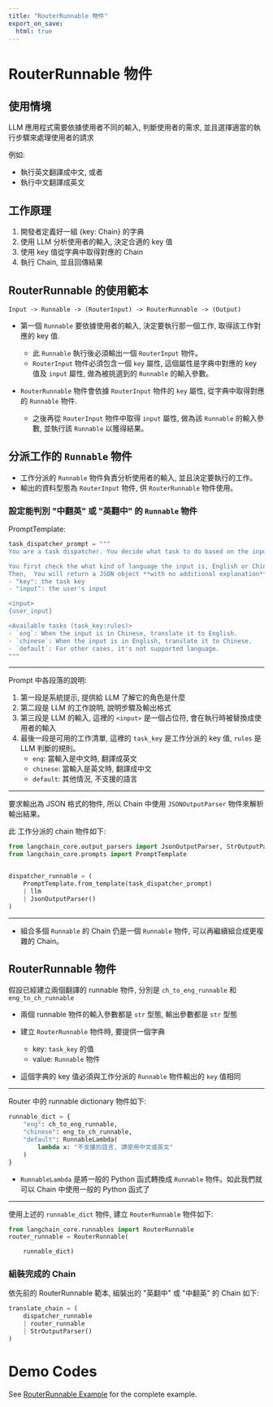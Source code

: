 ```yaml
---
title: "RouterRunnable 物件"
export_on_save:
  html: true
---
```


# RouterRunnable 物件

## 使用情境

LLM 應用程式需要依據使用者不同的輸入, 判斷使用者的需求, 並且選擇適當的執行步驟來處理使用者的請求

例如:
- 執行英文翻譯成中文, 或者
- 執行中文翻譯成英文

## 工作原理

1. 開發者定義好一組 {key: Chain} 的字典
2. 使用 LLM 分析使用者的輸入, 決定合適的 key 值
3. 使用 key 值從字典中取得對應的 Chain
4. 執行 Chain, 並且回傳結果

## RouterRunnable 的使用範本

```
Input -> Runnable -> (RouterInput) -> RouterRunnable -> (Output) 
```

- 第一個 `Runnable` 要依據使用者的輸入, 決定要執行那一個工作, 取得該工作對應的 key 值. 
  - 此 `Runnable` 執行後必須輸出一個 `RouterInput` 物件。
  - `RouterInput` 物件必須包含一個 `key` 屬性, 這個屬性是字典中對應的 key 值及 `input` 屬性, 做為被挑選到的 `Runnable` 的輸入參數。

- `RouterRunnable` 物件會依據 `RouterInput` 物件的 `key` 屬性, 從字典中取得對應的 `Runnable` 物件.
  - 之後再從 `RouterInput` 物件中取得 `input` 屬性, 做為該 `Runnable` 的輸入參數, 並執行該 `Runnable` 以獲得結果。

## 分派工作的 `Runnable` 物件

- 工作分派的 `Runnable` 物件負責分析使用者的輸入, 並且決定要執行的工作。
- 輸出的資料型態為 `RouterInput` 物件, 供 `RouterRunnable` 物件使用。

### 設定能判別 "中翻英" 或 "英翻中" 的 `Runnable` 物件

PromptTemplate:

```python
task_dispatcher_prompt = """
You are a task dispatcher. You decide what task to do based on the input language.

You first check the what kind of language the input is, English or Chinese, or other.
Then,  You will return a JSON object **with no additional explanation** with the following fields:
- "key": the task key
- "input": the user's input

<input>
{user_input}

<Available tasks (task_key:rules)>
- `eng`: When the input is in Chinese, translate it to English.
- `chinese`: When the input is in English, translate it to Chinese.
- `default`: For other cases, it's not supported language.
"""
```

---

Prompt 中各段落的說明:
1. 第一段是系統提示, 提供給 LLM 了解它的角色是什麼
2. 第二段是 LLM 的工作說明, 說明步驟及輸出格式
3. 第三段是 LLM 的輸入, 這裡的 `<input>` 是一個占位符, 會在執行時被替換成使用者的輸入
4. 最後一段是可用的工作清單, 這裡的 `task_key` 是工作分派的 key 值, `rules` 是 LLM 判斷的規則。
   - `eng`: 當輸入是中文時, 翻譯成英文
   - `chinese`: 當輸入是英文時, 翻譯成中文
   - `default`: 其他情況, 不支援的語言

---

要求輸出為 JSON 格式的物件, 所以 Chain 中使用 `JSONOutputParser` 物件來解析輸出結果。

此 工作分派的 chain 物件如下:

```python
from langchain_core.output_parsers import JsonOutputParser, StrOutputParser
from langchain_core.prompts import PromptTemplate


dispatcher_runnable = (
    PromptTemplate.from_template(task_dispatcher_prompt)
    | llm
    | JsonOutputParser()
)
```

---

- 組合多個 `Runnable` 的 Chain 仍是一個 `Runnable` 物件, 可以再繼續組合成更複雜的 Chain。



## RouterRunnable 物件

假設已經建立兩個翻譯的 runnable 物件, 分別是 `ch_to_eng_runnable` 和 `eng_to_ch_runnable`
- 兩個 runnable 物件的輸入參數都是 `str` 型態, 輸出參數都是 `str` 型態

- 建立 `RouterRunnable` 物件時, 要提供一個字典
  - key: `task_key` 的值
  - value: `Runnable` 物件
- 這個字典的 key 值必須與工作分派的 `Runnable` 物件輸出的 `key` 值相同

--- 

Router 中的 runnable dictionary 物件如下:

```python
runnable_dict = {
    "eng": ch_to_eng_runnable,
    "chinese": eng_to_ch_runnable,
    "default": RunnableLambda(
        lambda x: "不支援的語言, 請使用中文或英文"
    )
}
```

- `RunnableLambda` 是將一般的 Python 函式轉換成 `Runnable` 物件。如此我們就可以 Chain 中使用一般的 Python 函式了

--- 

使用上述的 `runnable_dict` 物件, 建立 `RouterRunnable` 物件如下:

```python
from langchain_core.runnables import RouterRunnable
router_runnable = RouterRunnable(

    runnable_dict)
```


### 組裝完成的 Chain

依先前的 RouterRunnable 範本, 組裝出的 "英翻中" 或 "中翻英" 的 Chain 如下:

```python
translate_chain = (
    dispatcher_runnable
    | router_runnable
    | StrOutputParser()
)
```

# Demo Codes

See [RouterRunnable Example](demo_codes/router_runnable_example.ipynb) for the complete example.



